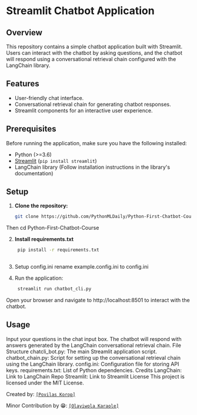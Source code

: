 # Streamlit Chatbot Application

## Overview

This repository contains a simple chatbot application built with Streamlit. Users can interact with the chatbot by asking questions, and the chatbot will respond using a conversational retrieval chain configured with the LangChain library.

## Features

- User-friendly chat interface.
- Conversational retrieval chain for generating chatbot responses.
- Streamlit components for an interactive user experience.

## Prerequisites

Before running the application, make sure you have the following installed:

- Python (>=3.6)
- [Streamlit](https://www.streamlit.io/) (`pip install streamlit`)
- LangChain library (Follow installation instructions in the library's documentation)

## Setup

1. **Clone the repository:**
   ```bash
   git clone https://github.com/PythonMLDaily/Python-First-Chatbot-Course.git
Then cd Python-First-Chatbot-Course
   
2. **Install requirements.txt**
   ```bash
    pip install -r requirements.txt
    
3. Setup config.ini
    rename example.config.ini to config.ini

4. Run the application:
   ```bash
    streamlit run chatbot_cli.py
Open your browser and navigate to http://localhost:8501 to interact with the chatbot.

## Usage
Input your questions in the chat input box.
The chatbot will respond with answers generated by the LangChain conversational retrieval chain.
File Structure
chatcli_bot.py: The main Streamlit application script.
chatbot_chain.py: Script for setting up the conversational retrieval chain using the LangChain library.
config.ini: Configuration file for storing API keys.
requirements.txt: List of Python dependencies.
Credits
LangChain: Link to LangChain Repo
Streamlit: Link to Streamlit
License
This project is licensed under the MIT License.

Created by:
<a href="https://github.com/PovilasKorop" target="_blank"> `[Povilas Korop]` </a>

Minor Contribution by 😁:
<a href="https://github.com/Olayiwolaaa" target="_blank"> `[Olayiwola Karaole]` </a>
